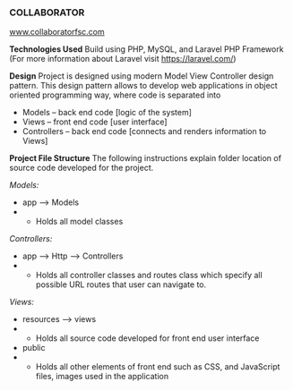 ### COLLABORATOR ####
www.collaboratorfsc.com

**Technologies Used**
Build using PHP, MySQL, and Laravel PHP Framework 
(For more information about Laravel visit https://laravel.com/)

**Design**
Project is designed using modern Model View Controller design pattern. This design pattern allows to develop web applications in object oriented programming way, where code is separated into 
* Models – back end code [logic of the system]
* Views – front end code [user interface]
* Controllers – back end code [connects and renders information to Views]

**Project File Structure** 
The following instructions explain folder location of source code developed for the project.

*Models:*
* app --> Models
* * Holds all model classes

*Controllers:*
* app --> Http --> Controllers
* * Holds all controller classes and routes class which specify all possible URL routes that user can navigate to.

*Views:*
* resources --> views
* * Holds all source code developed for front end user interface 
* public 
* * Holds all other elements of front end such as CSS, and JavaScript files, images used in the application